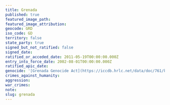 ```yaml
---
title: Grenada
published: true
featured_image_path:
featured_image_attribution:
geocode: GRD
iso_code: GD
territory: false
state_party: true
signed_but_not_ratified: false
signed_date:
ratified_or_acceded_date: 2011-05-19T00:00:00.000Z
entry_into_force_date: 2002-08-01T00:00:00.000Z
ratified_apic_date:
genocide: '[Grenada Genocide Act](https://iccdb.hrlc.net/data/doc/761/keyword/46/)'
crimes_against_humanity:
aggression:
war_crimes:
note:
slug: grenada
---
```



